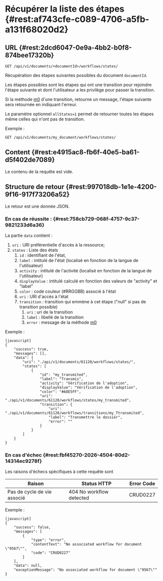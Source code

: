 # Récupérer la liste des étapes  {#rest:af743cfe-c089-4706-a5fb-a131f68020d2}
## URL   {#rest:2dcd6047-0e9a-4bb2-b0f8-874bee17320b}

    GET /api/v1/documents/<documentId>/workflows/states/

Récupération des étapes suivantes possibles du document `documentId`.

Les étapes possibles sont les étapes qui ont une transition pour rejoindre
l'étape suivante et dont l'utilisateur a les privilège pour passer la transition.

Si la méthode [m0][m0] d'une transition, retourne un message, l'étape suivante
sera retournée en indiquant l'erreur.

Le paramètre optionnel `allStates=1` permet de retourner toutes les étapes même
celles qui n'ont pas de transition.

Exemple :

    GET /api/v1/documents/my_document/workflows/states/


## Content   {#rest:e4915ac8-fb6f-40e5-ba61-d5f402de7089}

Le contenu de la requête est vide.

## Structure de retour   {#rest:997018db-1e1e-4200-9f16-917f73206a52}

Le retour est une donnée JSON.

### En cas de réussite :   {#rest:758cb729-068f-4757-9c37-9821233d6a36}

La partie `data` contient :

1.  `uri` : URI préférentielle d'accès à la ressource;
1.  `states` : Liste des états
    1.  `id` : identifiant de l'état,
    1.  `label` : intitulé de l'état (localisé en fonction de la langue de l'utilisateur) 
    1.  `activity` : intitulé de l'activité (localisé en fonction de la langue de l'utilisateur) 
    1.  `displayValue` : intitulé calculé en fonction des valeurs de "activity" et "label"
    1.  `color` : code couleur (#RRGGBB) associé à l'état
    1.  `uri` : URI d'accès à l'état
    1.  `transition` : transition qui emmène à cet étape ("null" si pas de transition possible)
        1.  `uri` : uri de la transition
        1.  `label` : libellé de la transition
        1.  `error` : message de la méthode [m0][m0]

Exemple :

    [javascript]
    {
        "success": true,
        "messages": [],
        "data": {
            "uri": "./api/v1/documents/61120/workflows/states/",
            "states": [
                {
                    "id": "my_transmited",
                    "label": "Transmis",
                    "activity": "Vérification de l'adoption",
                    "displayValue": "Vérification de l'adoption",
                    "color": "#A8E5FF",
                    "uri": "./api/v1/documents/61120/workflows/states/my_transmited",
                    "transition": {
                        "uri": "./api/v1/documents/61120/workflows/transitions/my_Ttransmited",
                        "label": "Transmettre le dossier",
                        "error": ""
                    }
                }
            ]
        }
    }

### En cas d'échec   {#rest:fbf45270-2026-4504-80d2-14314ec9278f}

Les raisons d'échecs spécifiques à cette requête sont 

|            Raison           |       Status HTTP        | Error Code |
| --------------------------- | ------------------------ | ---------- |
| Pas de cycle de vie associé | 404 No workflow detected | CRUD0227   |

Exemple : 


    [javascript]
    {
        "success": false,
        "messages": [
            {
                "type": "error",
                "contentText": "No associated workflow for document \"9567\"",
                "code": "CRUD0227"
            }
        ],
        "data": null,
        "exceptionMessage": "No associated workflow for document \"9567\""
    }

<!-- links -->
[m0]:   http://docs.anakeen.com/dynacase/3.2/dynacase-doc-core-reference/website/book/core-ref:b8824399-f17d-4007-adde-8a7433939273.html#core-ref:391f603e-b23a-44e8-aa14-47b4ab1fd03b "Méthode m0"